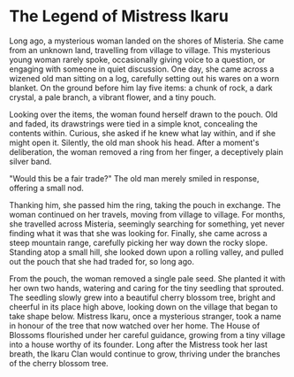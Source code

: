 # The Legend of Mistress Ikaru

Long ago, a mysterious woman landed on the shores of Misteria. She came from an unknown land, travelling from village to village. This mysterious young woman rarely spoke, occasionally giving voice to a question, or engaging with someone in quiet discussion. One day, she came across a wizened old man sitting on a log, carefully setting out his wares on a worn blanket. On the ground before him lay five items: a chunk of rock, a dark crystal, a pale branch, a vibrant flower, and a tiny pouch.

Looking over the items, the woman found herself drawn to the pouch. Old and faded, its drawstrings were tied in a simple knot, concealing the contents within. Curious, she asked if he knew what lay within, and if she might open it. Silently, the old man shook his head. After a moment's deliberation, the woman removed a ring from her finger, a deceptively plain silver band.

"Would this be a fair trade?" The old man merely smiled in response, offering a small nod.

Thanking him, she passed him the ring, taking the pouch in exchange. The woman continued on her travels, moving from village to village. For months, she travelled across Misteria, seemingly searching for something, yet never finding what it was that she was looking for. Finally, she came across a steep mountain range, carefully picking her way down the rocky slope. Standing atop a small hill, she looked down upon a rolling valley, and pulled out the pouch that she had traded for, so long ago.

From the pouch, the woman removed a single pale seed. She planted it with her own two hands, watering and caring for the tiny seedling that sprouted. The seedling slowly grew into a beautiful cherry blossom tree, bright and cheerful in its place high above, looking down on the village that began to take shape below. Mistress Ikaru, once a mysterious stranger, took a name in honour of the tree that now watched over her home. The House of Blossoms flourished under her careful guidance, growing from a tiny village into a house worthy of its founder. Long after the Mistress took her last breath, the Ikaru Clan would continue to grow, thriving under the branches of the cherry blossom tree.
